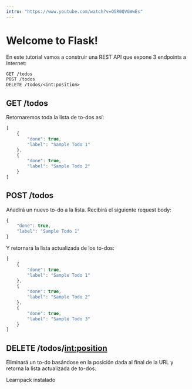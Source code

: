 ```yaml
---
intro: "https://www.youtube.com/watch?v=O5R0QVGWwEs"
---
```


# Welcome to Flask!

En este tutorial vamos a construir una REST API que expone 3 endpoints a Internet:

```txt
GET /todos
POST /todos
DELETE /todos/<int:position>
```

## GET /todos

Retornaremos toda la lista de to-dos así:

```javascript
[
    {
        "done": true,
        "label": "Sample Todo 1"
    },
    {
        "done": true,
        "label": "Sample Todo 2"
    }
]
```

## POST /todos 

Añadirá un nuevo to-do a la lista. Recibirá el siguiente request body:

```javascript
{
    "done": true,
    "label": "Sample Todo 1"
}
```

Y retornará la lista actualizada de los to-dos:

```javascript
[
    {
        "done": true,
        "label": "Sample Todo 1"
    },
    {
        "done": true,
        "label": "Sample Todo 2"
    },
    {
        "done": true,
        "label": "Sample Todo 3"
    }
]
```

## DELETE /todos/<int:position>

Eliminará un to-do basándose en la posición dada al final de la URL y retorna la lista actualizada de to-dos.
 
 Learnpack instalado
 
